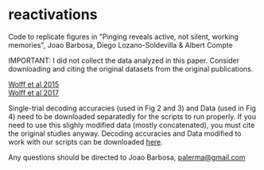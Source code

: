 # reactivations

Code to replicate figures in "Pinging reveals active, not silent, working memories", Joao Barbosa, Diego Lozano-Soldevilla & Albert Compte

IMPORTANT: I did not collect the data analyzed in this paper. Consider downloading and citing the original datasets from the original publications.

[Wolff et al 2015](https://www.frontiersin.org/articles/10.3389/fnsys.2015.00123/full)  
[Wolff et al 2017](https://www.nature.com/articles/nn.4546)


Single-trial decoding accuracies (used in Fig 2 and 3) and Data (used in Fig 4) need to be downloaded separatedly for the scripts to run properly. If you need to use this slighly modified data (mostly concatenated), you must cite the original studies anyway. Decoding accuracies and Data modified to work with our scripts can be downloaded [here](https://www.dropbox.com/sh/vs55w1dj93v8fd0/AADmLL3tpX7RTQu9QOlxekG8a?dl=0). 


Any questions should be directed to Joao Barbosa, palerma@gmail.com
